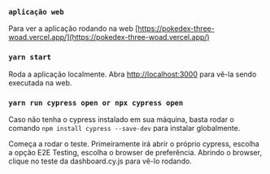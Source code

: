 ### `aplicação web`

Para ver a aplicação rodando na web [https://pokedex-three-woad.vercel.app/](https://pokedex-three-woad.vercel.app/)

### `yarn start`

Roda a aplicação localmente.
Abra [http://localhost:3000](http://localhost:3000) para vê-la sendo executada na web.

### `yarn run cypress open or npx cypress open`

Caso não tenha o cypress instalado em sua máquina, basta rodar o comando `npm install cypress --save-dev` para instalar globalmente.

Começa a rodar o teste. Primeiramente irá abrir o próprio cypress, escolha a opção E2E Testing, escolha o browser de preferência. Abrindo o browser, clique no teste da dashboard.cy.js para vê-lo rodando.
